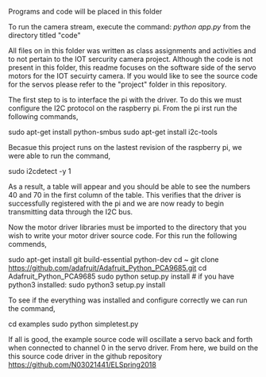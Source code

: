 Programs and code will be placed in this folder

To run the camera stream, execute the command:  *python app.py*
from the directory titled "code"

All files on in this folder was written as class assignments and activities and to not pertain to the IOT sercurity camera project. Although the code is not present in this folder, this readme focuses on the software side of the servo motors for the IOT secuirty camera. If you would like to see the source code for the servos please refer to the "project" folder in this repository.

The first step to is to interface the pi with the driver. To do this we must configure the I2C protocol on the raspberry pi. From the pi irst run the following commands,

sudo apt-get install python-smbus
sudo apt-get install i2c-tools

Becasue this project runs on the lastest revision of the raspberry pi, we were able to run the command,

sudo i2cdetect -y 1

As a result, a table will appear and you should be able to see the numbers 40 and 70 in the first column of the table. This verifies that the driver is successfully registered with the pi and we are now ready to begin transmitting data through the I2C bus.

Now the motor driver libraries must be imported to the directory that you wish to write your motor driver source code. For this run the following commends,

sudo apt-get install git build-essential python-dev
cd ~
git clone https://github.com/adafruit/Adafruit_Python_PCA9685.git
cd Adafruit_Python_PCA9685
sudo python setup.py install 
\# if you have python3 installed:
sudo python3 setup.py install 

To see if the everything was installed and configure correctly we can run the command,

cd examples
sudo python simpletest.py

If all is good, the example source code will oscillate a servo back and forth when connected to channel 0 in the servo driver.
From here, we build on the this source code driver in the github repository https://github.com/N03021441/ELSpring2018
